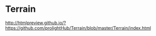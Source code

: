 # Terrain
http://htmlpreview.github.io/?https://github.com/prolightHub/Terrain/blob/master/Terrain/index.html
